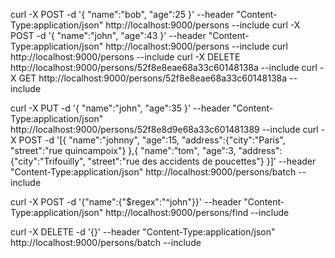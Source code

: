 curl -X POST -d '{ "name":"bob", "age":25 }' --header "Content-Type:application/json" http://localhost:9000/persons --include
curl -X POST -d '{ "name":"john", "age":43 }' --header "Content-Type:application/json" http://localhost:9000/persons --include
curl http://localhost:9000/persons --include
curl -X DELETE http://localhost:9000/persons/52f8e8eae68a33c60148138a --include
curl -X GET http://localhost:9000/persons/52f8e8eae68a33c60148138a --include

curl -X PUT -d '{ "name":"john", "age":35 }' --header "Content-Type:application/json" http://localhost:9000/persons/52f8e8d9e68a33c601481389 --include
curl -X POST -d '[{ "name":"johnny", "age":15, "address":{"city":"Paris", "street":"rue quincampoix"} },{ "name":"tom", "age":3, "address":{"city":"Trifouilly", "street":"rue des accidents de poucettes"} }]' --header "Content-Type:application/json" http://localhost:9000/persons/batch --include

curl -X POST -d '{"name":{"$regex":"^john"}}' --header "Content-Type:application/json" http://localhost:9000/persons/find --include

curl -X DELETE -d '{}' --header "Content-Type:application/json" http://localhost:9000/persons/batch --include